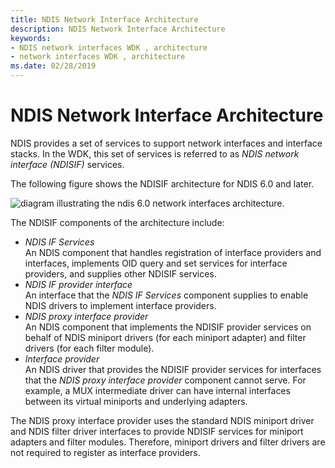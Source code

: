 ```yaml
---
title: NDIS Network Interface Architecture
description: NDIS Network Interface Architecture
keywords:
- NDIS network interfaces WDK , architecture
- network interfaces WDK , architecture
ms.date: 02/28/2019
---
```


# NDIS Network Interface Architecture

NDIS provides a set of services to support network interfaces and interface stacks. In the WDK, this set of services is referred to as *NDIS network interface (NDISIF)* services.

The following figure shows the NDISIF architecture for NDIS 6.0 and later.

![diagram illustrating the ndis 6.0 network interfaces architecture.](images/ifarch.png)

The NDISIF components of the architecture include:

- *NDIS IF Services*  
    An NDIS component that handles registration of interface providers and interfaces, implements OID query and set services for interface providers, and supplies other NDISIF services.
- *NDIS IF provider interface*  
    An interface that the *NDIS IF Services* component supplies to enable NDIS drivers to implement interface providers.
- *NDIS proxy interface provider*  
    An NDIS component that implements the NDISIF provider services on behalf of NDIS miniport drivers (for each miniport adapter) and filter drivers (for each filter module).
- *Interface provider*  
    An NDIS driver that provides the NDISIF provider services for interfaces that the *NDIS proxy interface provider* component cannot serve. For example, a MUX intermediate driver can have internal interfaces between its virtual miniports and underlying adapters.

The NDIS proxy interface provider uses the standard NDIS miniport driver and NDIS filter driver interfaces to provide NDISIF services for miniport adapters and filter modules. Therefore, miniport drivers and filter drivers are not required to register as interface providers.
